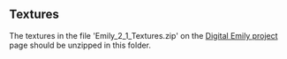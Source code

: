Textures
-

The textures in the file 'Emily_2_1_Textures.zip' on the [Digital Emily project](http://vgl.ict.usc.edu/Research/DigitalEmily2/) page should be unzipped in this folder.
